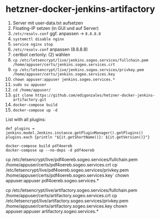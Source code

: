 # hetzner-docker-jenkins-artifactory

1. Server mit user-data.txt aufsetzen
2. Floating-IP setzen (in GUI und auf Server)
3. `/etc/resolv.conf` ggf. anpassen -> `8.8.8.8`
4. `systemctl disable nginx`
5. `service nginx stop`
6. `/etc/resolv.conf` anpassen (8.8.8.8)
7. certbot certonly: (2) wählen
8. `cp /etc/letsencrypt/live/jenkins.sogeo.services/fullchain.pem  /home/appuser/certs/jenkins.sogeo.services.crt`
9. `cp /etc/letsencrypt/live/jenkins.sogeo.services/privkey.pem  /home/appuser/certs/jenkins.sogeo.services.key`
10. `chown appuser:appuser jenkins.sogeo.services.*`
11. `sudo su appuser`
12. `cd /home/appuser/`
13. `git clone https://github.com/edigonzales/hetzner-docker-jenkins-artifactory.git `
14. `docker-compose build`
15. `docker-compose up -d`

List with all plugins:


```
def plugins = jenkins.model.Jenkins.instance.getPluginManager().getPlugins()
plugins.each {println "${it.getShortName()}: ${it.getVersion()}"}
```

```
docker-compose build pdf4oereb
docker-compose up --no-deps -d pdf4oereb
```

cp /etc/letsencrypt/live/pdf4oereb.sogeo.services/fullchain.pem /home/appuser/certs/pdf4oereb.sogeo.services.crt
cp /etc/letsencrypt/live/pdf4oereb.sogeo.services/privkey.pem  /home/appuser/certs/pdf4oereb.sogeo.services.key`
chown appuser:appuser pdf4oereb.sogeo.services.*

cp /etc/letsencrypt/live/artifactory.sogeo.services/fullchain.pem /home/appuser/certs/artifactory.sogeo.services.crt
cp /etc/letsencrypt/live/artifactory.sogeo.services/privkey.pem  /home/appuser/certs/artifactory.sogeo.services.key
chown appuser:appuser artifactory.sogeo.services.*
